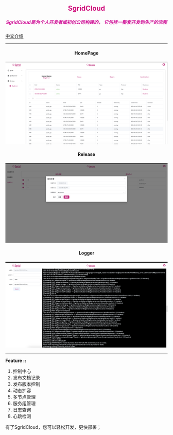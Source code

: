 <h2 align="center" style="color:rgb(207, 15, 124)">SgridCloud</h2>

<h5 align="center" style="color:rgb(207, 15, 150)">
SgridCloud是为个人开发者或初创公司构建的，
它包括一整套开发到生产的流程
</h5>

[中文介绍](./readme_zn.md)

***
<h4 align="center">HomePage</h4>
<img src="./note/grid0424.png" />

<h4 align="center">Release</h4>
<img src="./note/release.png" />

<h4 align="center">Logger</h4>
<img src="./note/logger.png" />

***



**Feature ::**

1. 控制中心
2. 发布文档记录
3. 发布版本控制
4. 动态扩容
5. 多节点管理
6. 服务组管理
7. 日志查询
8. 心跳检测

有了SgridCloud，您可以轻松开发，更快部署；
